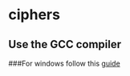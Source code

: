 # ciphers

## Use the GCC compiler
###For windows follow this [guide](https://code.visualstudio.com/docs/cpp/config-mingw)
